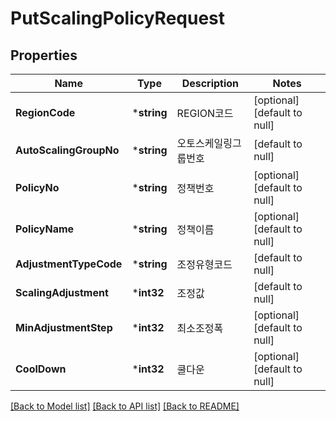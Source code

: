 # PutScalingPolicyRequest

## Properties
Name | Type | Description | Notes
------------ | ------------- | ------------- | -------------
**RegionCode** | ***string** | REGION코드 | [optional] [default to null]
**AutoScalingGroupNo** | ***string** | 오토스케일링그룹번호 | [default to null]
**PolicyNo** | ***string** | 정책번호 | [optional] [default to null]
**PolicyName** | ***string** | 정책이름 | [optional] [default to null]
**AdjustmentTypeCode** | ***string** | 조정유형코드 | [default to null]
**ScalingAdjustment** | ***int32** | 조정값 | [default to null]
**MinAdjustmentStep** | ***int32** | 최소조정폭 | [optional] [default to null]
**CoolDown** | ***int32** | 쿨다운 | [optional] [default to null]

[[Back to Model list]](../README.md#documentation-for-models) [[Back to API list]](../README.md#documentation-for-api-endpoints) [[Back to README]](../README.md)


